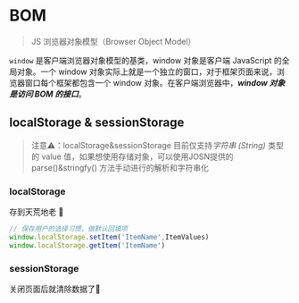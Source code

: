 # BOM

> JS 浏览器对象模型（Browser Object Model）

`window` 是客户端浏览器对象模型的基类，window 对象是客户端 JavaScript 的全局对象。一个 window 对象实际上就是一个独立的窗口，对于框架页面来说，浏览器窗口每个框架都包含一个 window 对象。在客户端浏览器中，***window 对象是访问 BOM 的接口***。

## localStorage & sessionStorage

> 注意⚠️：localStorage&sessionStorage 目前仅支持*字符串 (String)* 类型的 value 值，如果想使用存储对象，可以使用JOSN提供的 parse()&stringfy() 方法手动进行的解析和字符串化

### localStorage 

存到天荒地老 🥰

```js
// 保存用户的选择习惯，做默认回填项
window.localStorage.setItem('ItemName',ItemValues)
window.localStorage.getItem('ItemName')
```

### sessionStorage

关闭页面后就清除数据了🧐

